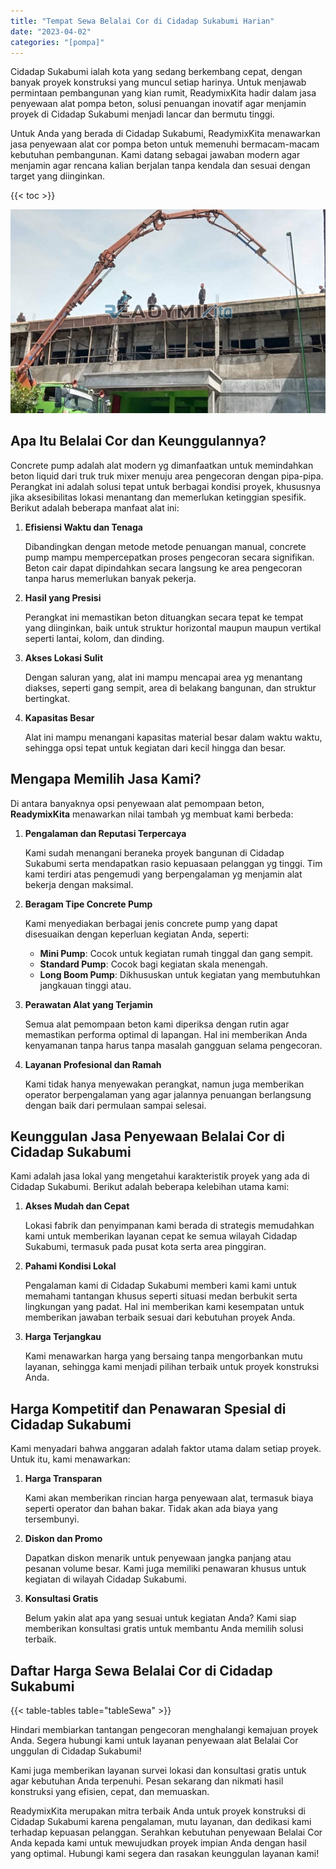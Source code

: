 ```yaml
---
title: "Tempat Sewa Belalai Cor di Cidadap Sukabumi Harian"
date: "2023-04-02"
categories: "[pompa]"
---
```


Cidadap Sukabumi ialah kota yang sedang berkembang cepat, dengan banyak proyek konstruksi yang muncul setiap harinya. Untuk menjawab permintaan pembangunan yang kian rumit, ReadymixKita hadir dalam jasa penyewaan alat pompa beton, solusi penuangan inovatif agar menjamin proyek di Cidadap Sukabumi menjadi lancar dan bermutu tinggi.

Untuk Anda yang berada di Cidadap Sukabumi, ReadymixKita menawarkan jasa penyewaan alat cor pompa beton untuk memenuhi bermacam-macam kebutuhan pembangunan. Kami datang sebagai jawaban modern agar menjamin agar rencana kalian berjalan tanpa kendala dan sesuai dengan target yang diinginkan.

{{< toc >}}

![Tempat Sewa Belalai Cor di Cidadap Sukabumi Harian](/images/pompa/sewa-pompa-05.jpg)

## Apa Itu Belalai Cor dan Keunggulannya?

Concrete pump adalah alat modern yg dimanfaatkan untuk memindahkan beton liquid dari truk truk mixer menuju area pengecoran dengan pipa-pipa. Perangkat ini adalah solusi tepat untuk berbagai kondisi proyek, khususnya jika aksesibilitas lokasi menantang dan memerlukan ketinggian spesifik. Berikut adalah beberapa manfaat alat ini:

1. **Efisiensi Waktu dan Tenaga**

   Dibandingkan dengan metode metode penuangan manual, concrete pump mampu mempercepatkan proses pengecoran secara signifikan. Beton cair dapat dipindahkan secara langsung ke area pengecoran tanpa harus memerlukan banyak pekerja.

2. **Hasil yang Presisi**

   Perangkat ini memastikan beton dituangkan secara tepat ke tempat yang diinginkan, baik untuk struktur horizontal maupun maupun vertikal seperti lantai, kolom, dan dinding.

3. **Akses Lokasi Sulit**

   Dengan saluran yang, alat ini mampu mencapai area yg menantang diakses, seperti gang sempit, area di belakang bangunan, dan struktur bertingkat.

4. **Kapasitas Besar**

   Alat ini mampu menangani kapasitas material besar dalam waktu waktu, sehingga opsi tepat untuk kegiatan dari kecil hingga dan besar.

## Mengapa Memilih Jasa Kami?

Di antara banyaknya opsi penyewaan alat pemompaan beton, **ReadymixKita** menawarkan nilai tambah yg membuat kami berbeda:

1. **Pengalaman dan Reputasi Terpercaya**

   Kami sudah menangani beraneka proyek bangunan di Cidadap Sukabumi serta mendapatkan rasio kepuasaan pelanggan yg tinggi. Tim kami terdiri atas pengemudi yang berpengalaman yg menjamin alat bekerja dengan maksimal.

2. **Beragam Tipe Concrete Pump**

   Kami menyediakan berbagai jenis concrete pump yang dapat disesuaikan dengan keperluan kegiatan Anda, seperti:
   - **Mini Pump**: Cocok untuk kegiatan rumah tinggal dan gang sempit.
   - **Standard Pump**: Cocok bagi kegiatan skala menengah.
   - **Long Boom Pump**: Dikhususkan untuk kegiatan yang membutuhkan jangkauan tinggi atau.

3. **Perawatan Alat yang Terjamin**

   Semua alat pemompaan beton kami diperiksa dengan rutin agar memastikan performa optimal di lapangan. Hal ini memberikan Anda kenyamanan tanpa harus tanpa masalah gangguan selama pengecoran.

4. **Layanan Profesional dan Ramah**

   Kami tidak hanya menyewakan perangkat, namun juga memberikan operator berpengalaman yang agar jalannya penuangan berlangsung dengan baik dari permulaan sampai selesai.

## Keunggulan Jasa Penyewaan Belalai Cor di Cidadap Sukabumi

Kami adalah jasa lokal yang mengetahui karakteristik proyek yang ada di Cidadap Sukabumi. Berikut adalah beberapa kelebihan utama kami:

1. **Akses Mudah dan Cepat**

   Lokasi fabrik dan penyimpanan kami berada di strategis memudahkan kami untuk memberikan layanan cepat ke semua wilayah Cidadap Sukabumi, termasuk pada pusat kota serta area pinggiran.

2. **Pahami Kondisi Lokal**

   Pengalaman kami di Cidadap Sukabumi memberi kami kami untuk memahami tantangan khusus seperti situasi medan berbukit serta lingkungan yang padat. Hal ini memberikan kami kesempatan untuk memberikan jawaban terbaik sesuai dari kebutuhan proyek Anda.

3. **Harga Terjangkau**

   Kami menawarkan harga yang bersaing tanpa mengorbankan mutu layanan, sehingga kami menjadi pilihan terbaik untuk proyek konstruksi Anda.

## Harga Kompetitif dan Penawaran Spesial di Cidadap Sukabumi

Kami menyadari bahwa anggaran adalah faktor utama dalam setiap proyek. Untuk itu, kami menawarkan:

1. **Harga Transparan**

   Kami akan memberikan rincian harga penyewaan alat, termasuk biaya seperti operator dan bahan bakar. Tidak akan ada biaya yang tersembunyi.

2. **Diskon dan Promo**

   Dapatkan diskon menarik untuk penyewaan jangka panjang atau pesanan volume besar. Kami juga memiliki penawaran khusus untuk kegiatan di wilayah Cidadap Sukabumi.

3. **Konsultasi Gratis**

   Belum yakin alat apa yang sesuai untuk kegiatan Anda? Kami siap memberikan konsultasi gratis untuk membantu Anda memilih solusi terbaik.

## Daftar Harga Sewa Belalai Cor di Cidadap Sukabumi

{{< table-tables table="tableSewa" >}}

Hindari membiarkan tantangan pengecoran menghalangi kemajuan proyek Anda. Segera hubungi kami untuk layanan penyewaan alat Belalai Cor unggulan di Cidadap Sukabumi!

Kami juga memberikan layanan survei lokasi dan konsultasi gratis untuk agar kebutuhan Anda terpenuhi. Pesan sekarang dan nikmati hasil konstruksi yang efisien, cepat, dan memuaskan.

ReadymixKita merupakan mitra terbaik Anda untuk proyek konstruksi di Cidadap Sukabumi karena pengalaman, mutu layanan, dan dedikasi kami terhadap kepuasan pelanggan. Serahkan kebutuhan penyewaan Belalai Cor Anda kepada kami untuk mewujudkan proyek impian Anda dengan hasil yang optimal. Hubungi kami segera dan rasakan keunggulan layanan kami!